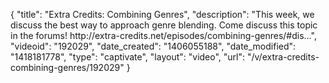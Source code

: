 {
    "title": "Extra Credits: Combining Genres",
    "description": "This week, we discuss the best way to approach genre blending. Come discuss this topic in the forums! http:\/\/extra-credits.net\/episodes\/combining-genres\/#dis...",
    "videoid": "192029",
    "date_created": "1406055188",
    "date_modified": "1418181778",
    "type": "captivate",
    "layout": "video",
    "url": "\/v\/extra-credits-combining-genres\/192029"
}